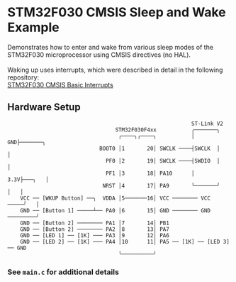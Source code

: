 # STM32F030 CMSIS Sleep and Wake Example
Demonstrates how to enter and wake from various sleep modes of the STM32F030 microprocessor using CMSIS directives (no HAL).<br>
<br>
Waking up uses interrupts, which were described in detail in the following repository:<br>
[STM32F030 CMSIS Basic Interrupts](https://github.com/EZdenki/STM32F030-CMSIS-Basic-Interrupts)<br>

## Hardware Setup
```
                                                          ST-Link V2 
                                  STM32F030F4xx           ╭───────╮     
                                   ╭────╮╭────╮           │    GND├───────╮
                             BOOT0 │1       20│ SWCLK ────┤SWCLK  │       │
                               PF0 │2       19│ SWCLK ────┤SWDIO  │       │
                               PF1 │3       18│ PA10      │   3.3V├───╮   │
                              NRST │4       17│ PA9       ╰───────╯   │   │
    VCC ── [WKUP Button] ──╮  VDDA │5───────16│ VCC ──────── VCC ─────╯   │
    GND ── [Button 1] ─────┴── PA0 │6       15│ GND ──────── GND ─────────╯
    GND ── [Button 2] ──────── PA1 │7       14│ PB1
    GND ── [Button 2] ──────── PA2 │8       13│ PA7
    GND ── [LED 1] ── [1K] ─── PA3 │9       12│ PA6
    GND ── [LED 2] ── [1K] ─── PA4 │10      11│ PA5 ── [1K] ── [LED 3] ── GND
                                   ╰──────────╯
```

### See ```main.c``` for additional details
